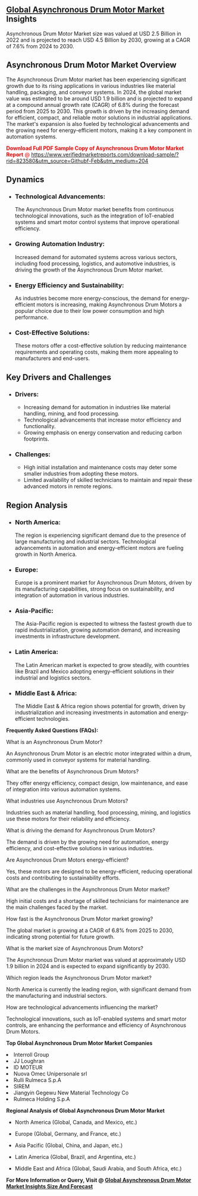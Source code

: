 <h2><a href="https://www.verifiedmarketreports.com/download-sample/?rid=823580&amp;utm_source=Githubf&amp;utm_medium=204" target="_blank">Global Asynchronous Drum Motor Market</a> Insights</h2><p>Asynchronous Drum Motor Market size was valued at USD 2.5 Billion in 2022 and is projected to reach USD 4.5 Billion by 2030, growing at a CAGR of 7.6% from 2024 to 2030.</p><p> <h2>Asynchronous Drum Motor Market Overview</h2> <p>The Asynchronous Drum Motor market has been experiencing significant growth due to its rising applications in various industries like material handling, packaging, and conveyor systems. In 2024, the global market value was estimated to be around USD 1.9 billion and is projected to expand at a compound annual growth rate (CAGR) of 6.8% during the forecast period from 2025 to 2030. This growth is driven by the increasing demand for efficient, compact, and reliable motor solutions in industrial applications. The market's expansion is also fueled by technological advancements and the growing need for energy-efficient motors, making it a key component in automation systems. <p><p><span class=""><span style="color: #ff0000;"><strong>Download Full PDF Sample Copy of Asynchronous Drum Motor Market Report</strong> @ </span><a href="https://www.verifiedmarketreports.com/download-sample/?rid=823580&amp;utm_source=Githubf-Feb&amp;utm_medium=204" target="_blank">https://www.verifiedmarketreports.com/download-sample/?rid=823580&amp;utm_source=Githubf-Feb&amp;utm_medium=204</a></span></p></p> <h2>Dynamics</h2> <ul> <li><h3>Technological Advancements:</h3> The Asynchronous Drum Motor market benefits from continuous technological innovations, such as the integration of IoT-enabled systems and smart motor control systems that improve operational efficiency.</li> <li><h3>Growing Automation Industry:</h3> Increased demand for automated systems across various sectors, including food processing, logistics, and automotive industries, is driving the growth of the Asynchronous Drum Motor market.</li> <li><h3>Energy Efficiency and Sustainability:</h3> As industries become more energy-conscious, the demand for energy-efficient motors is increasing, making Asynchronous Drum Motors a popular choice due to their low power consumption and high performance.</li> <li><h3>Cost-Effective Solutions:</h3> These motors offer a cost-effective solution by reducing maintenance requirements and operating costs, making them more appealing to manufacturers and end-users.</li> </ul> <h2>Key Drivers and Challenges</h2> <ul> <li><h3>Drivers:</h3> <ul> <li>Increasing demand for automation in industries like material handling, mining, and food processing.</li> <li>Technological advancements that increase motor efficiency and functionality.</li> <li>Growing emphasis on energy conservation and reducing carbon footprints.</li> </ul> </li> <li><h3>Challenges:</h3> <ul> <li>High initial installation and maintenance costs may deter some smaller industries from adopting these motors.</li> <li>Limited availability of skilled technicians to maintain and repair these advanced motors in remote regions.</li> </ul> </li> </ul> <h2>Region Analysis</h2> <ul> <li><h3>North America:</h3> The region is experiencing significant demand due to the presence of large manufacturing and industrial sectors. Technological advancements in automation and energy-efficient motors are fueling growth in North America.</li> <li><h3>Europe:</h3> Europe is a prominent market for Asynchronous Drum Motors, driven by its manufacturing capabilities, strong focus on sustainability, and integration of automation in various industries.</li> <li><h3>Asia-Pacific:</h3> The Asia-Pacific region is expected to witness the fastest growth due to rapid industrialization, growing automation demand, and increasing investments in infrastructure development.</li> <li><h3>Latin America:</h3> The Latin American market is expected to grow steadily, with countries like Brazil and Mexico adopting energy-efficient solutions in their industrial and logistics sectors.</li> <li><h3>Middle East & Africa:</h3> The Middle East & Africa region shows potential for growth, driven by industrialization and increasing investments in automation and energy-efficient technologies.</li> </ul> <p><strong>Frequently Asked Questions (FAQs):</strong></p> <p>What is an Asynchronous Drum Motor?</p> <p>An Asynchronous Drum Motor is an electric motor integrated within a drum, commonly used in conveyor systems for material handling.</p> <p>What are the benefits of Asynchronous Drum Motors?</p> <p>They offer energy efficiency, compact design, low maintenance, and ease of integration into various automation systems.</p> <p>What industries use Asynchronous Drum Motors?</p> <p>Industries such as material handling, food processing, mining, and logistics use these motors for their reliability and efficiency.</p> <p>What is driving the demand for Asynchronous Drum Motors?</p> <p>The demand is driven by the growing need for automation, energy efficiency, and cost-effective solutions in various industries.</p> <p>Are Asynchronous Drum Motors energy-efficient?</p> <p>Yes, these motors are designed to be energy-efficient, reducing operational costs and contributing to sustainability efforts.</p> <p>What are the challenges in the Asynchronous Drum Motor market?</p> <p>High initial costs and a shortage of skilled technicians for maintenance are the main challenges faced by the market.</p> <p>How fast is the Asynchronous Drum Motor market growing?</p> <p>The global market is growing at a CAGR of 6.8% from 2025 to 2030, indicating strong potential for future growth.</p> <p>What is the market size of Asynchronous Drum Motors?</p> <p>The Asynchronous Drum Motor market was valued at approximately USD 1.9 billion in 2024 and is expected to expand significantly by 2030.</p> <p>Which region leads the Asynchronous Drum Motor market?</p> <p>North America is currently the leading region, with significant demand from the manufacturing and industrial sectors.</p> <p>How are technological advancements influencing the market?</p> <p>Technological innovations, such as IoT-enabled systems and smart motor controls, are enhancing the performance and efficiency of Asynchronous Drum Motors.</p> </p><p><strong>Top Global Asynchronous Drum Motor Market Companies</strong></p><div data-test-id=""><p><li>Interroll Group</li><li> JJ Loughran</li><li> ID MOTEUR</li><li> Nuova Omec Unipersonale srl</li><li> Rulli Rulmeca S.p.A</li><li> SIREM</li><li> Jiangyin Gegewu New Material Technology Co</li><li> Rulmeca Holding S.p.A</li></p><div><strong>Regional Analysis of&nbsp;Global Asynchronous Drum Motor Market</strong></div><ul><li dir="ltr"><p dir="ltr">North America&nbsp;(Global, Canada, and Mexico, etc.)</p></li><li dir="ltr"><p dir="ltr">Europe (Global, Germany, and France, etc.)</p></li><li dir="ltr"><p dir="ltr">Asia Pacific&nbsp;(Global, China, and Japan, etc.)</p></li><li dir="ltr"><p dir="ltr">Latin America&nbsp;(Global, Brazil, and Argentina, etc.)</p></li><li dir="ltr">Middle East and Africa&nbsp;(Global, Saudi Arabia, and South Africa, etc.)</li></ul><p><strong>For More Information or Query, Visit @&nbsp;</strong><strong><a href="https://www.verifiedmarketreports.com/product/asynchronous-drum-motor-market/?utm_source=Githubf&amp;utm_medium=204" target="_blank">Global Asynchronous Drum Motor Market Insights Size And Forecast</a></strong></p></div>
